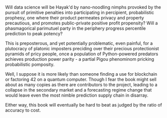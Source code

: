 

Will data science will be Hayak'd by nano-noodling nimphs 
provoked by the pursuit of primitive penalties into participating in percipient, probabilistic prophesy, one where their product
permeates privacy and property precautious, and promotes public-private positive profit propensity? Will a phasmagorical
parimutuel party in the periphery progress percentile prediction to peak potency? 

This is preposterous, and yet potentially problematic, even painful, for a plutocracy of platonic
imposters preciding over their precious protectionist pyramids of pricy people, once a population 
of Python-powered predators achieves production power parity - a partial Pigou phenominom pricking 
probabilistic pomposity.

Well, I suppose it is more likely than someone finding a use for blockchain or factoring 42 on a quantum computer. 
Though I fear the book might sell about as many copies as there are contributors to the project, leading to a collapse
in the secondary market and a forecasting regime change that would leave even the most nimble prediction supply chain in disarray. 

Either way, this book will eventually be hard to beat as judged by the ratio of accuracy to cost.

